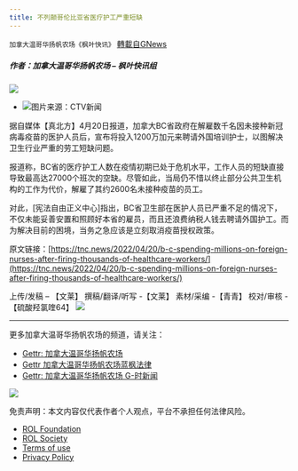 ```yaml
---
title: 不列颠哥伦比亚省医疗护工严重短缺
---
```

`加拿大温哥华扬帆农场《枫叶快讯》` [轉載自GNews](https://gnews.org/zh-hans/2412965/)

##### 作者：加拿大温哥华扬帆农场 – 枫叶快讯组
 ![](https://assets.gnews.org/wp-content/uploads/2022/03/截屏2022-03-22-上午10.53.46-3.png) 
- ![](https://assets.gnews.org/wp-content/uploads/2022/04/1650914714.png)图片来源：CTV新闻

据自媒体【真北方】4月20日报道，加拿大BC省政府在解雇数千名因未接种新冠病毒疫苗的医护人员后，宣布将投入1200万加元来聘请外国培训护士，以图解决卫生行业严重的劳工短缺问题。
 
报道称，BC省的医疗护工人数在疫情初期已处于危机水平，工作人员的短缺直接导致最高达27000个班次的空缺。尽管如此，当局仍不惜以终止部分公共卫生机构的工作为代价，解雇了其约2600名未接种疫苗的员工。
 
对此，[宪法自由正义中心]指出，BC省卫生部在医护人员已严重不足的情况下，不仅未能妥善安置和照顾好本省的雇员，而且还浪费纳税人钱去聘请外国护工。而为解决目前的困境，当务之急应该是立刻取消疫苗授权政策。
 
原文链接：[https://tnc.news/2022/04/20/b-c-spending-millions-on-foreign-nurses-after-firing-thousands-of-healthcare-workers/](https://tnc.news/2022/04/20/b-c-spending-millions-on-foreign-nurses-after-firing-thousands-of-healthcare-workers/)
 
上传/发稿 – 【文莱】
撰稿/翻译/听写 -【文莱】
素材/采编 -【青青】
校对/审核 -【硫酸羟氯喹64】
 ![](https://assets.gnews.org/wp-content/uploads/2022/03/截屏2022-03-22-上午10.53.46-3.png) 
* * *
 
更多加拿大温哥华扬帆农场的频道，请关注：

- [Gettr: 加拿大温哥华扬帆农场](https://gettr.com/user/torontofarmcn)
- [Gettr 加拿大温哥华扬帆农场蓝枫法律](https://gettr.com/user/lanfengfalv)
- [Gettr: 加拿大温哥华扬帆农场 G-时新闻](https://gettr.com/user/torontofarmnews)

 ![](https://assets.gnews.org/wp-content/uploads/2021/10/Canada_YF_banner_CN.png) 

免责声明：本文内容仅代表作者个人观点，平台不承担任何法律风险。
  
- [ROL Foundation](https://rolfoundation.org/)
- [ROL Society](https://rolsociety.org/)
- [Terms of use](https://gnews.org/terms-of-use-3/)
- [Privacy Policy](https://gnews.org/privacy-policy/)
